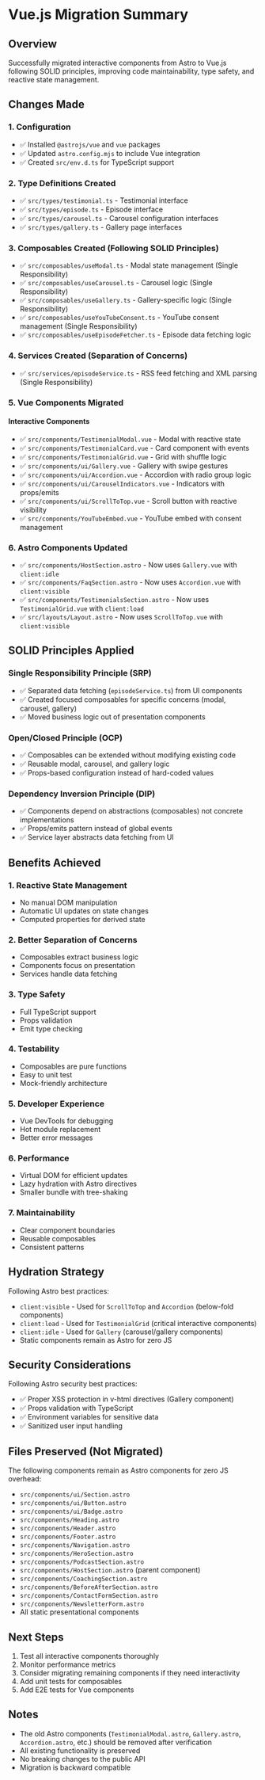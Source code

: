 # Vue.js Migration Summary

## Overview
Successfully migrated interactive components from Astro to Vue.js following SOLID principles, improving code maintainability, type safety, and reactive state management.

## Changes Made

### 1. Configuration
- ✅ Installed `@astrojs/vue` and `vue` packages
- ✅ Updated `astro.config.mjs` to include Vue integration
- ✅ Created `src/env.d.ts` for TypeScript support

### 2. Type Definitions Created
- ✅ `src/types/testimonial.ts` - Testimonial interface
- ✅ `src/types/episode.ts` - Episode interface
- ✅ `src/types/carousel.ts` - Carousel configuration interfaces
- ✅ `src/types/gallery.ts` - Gallery page interfaces

### 3. Composables Created (Following SOLID Principles)
- ✅ `src/composables/useModal.ts` - Modal state management (Single Responsibility)
- ✅ `src/composables/useCarousel.ts` - Carousel logic (Single Responsibility)
- ✅ `src/composables/useGallery.ts` - Gallery-specific logic (Single Responsibility)
- ✅ `src/composables/useYouTubeConsent.ts` - YouTube consent management (Single Responsibility)
- ✅ `src/composables/useEpisodeFetcher.ts` - Episode data fetching logic

### 4. Services Created (Separation of Concerns)
- ✅ `src/services/episodeService.ts` - RSS feed fetching and XML parsing (Single Responsibility)

### 5. Vue Components Migrated

#### Interactive Components
- ✅ `src/components/TestimonialModal.vue` - Modal with reactive state
- ✅ `src/components/TestimonialCard.vue` - Card component with events
- ✅ `src/components/TestimonialGrid.vue` - Grid with shuffle logic
- ✅ `src/components/ui/Gallery.vue` - Gallery with swipe gestures
- ✅ `src/components/ui/Accordion.vue` - Accordion with radio group logic
- ✅ `src/components/ui/CarouselIndicators.vue` - Indicators with props/emits
- ✅ `src/components/ui/ScrollToTop.vue` - Scroll button with reactive visibility
- ✅ `src/components/YouTubeEmbed.vue` - YouTube embed with consent management

### 6. Astro Components Updated
- ✅ `src/components/HostSection.astro` - Now uses `Gallery.vue` with `client:idle`
- ✅ `src/components/FaqSection.astro` - Now uses `Accordion.vue` with `client:visible`
- ✅ `src/components/TestimonialsSection.astro` - Now uses `TestimonialGrid.vue` with `client:load`
- ✅ `src/layouts/Layout.astro` - Now uses `ScrollToTop.vue` with `client:visible`

## SOLID Principles Applied

### Single Responsibility Principle (SRP)
- ✅ Separated data fetching (`episodeService.ts`) from UI components
- ✅ Created focused composables for specific concerns (modal, carousel, gallery)
- ✅ Moved business logic out of presentation components

### Open/Closed Principle (OCP)
- ✅ Composables can be extended without modifying existing code
- ✅ Reusable modal, carousel, and gallery logic
- ✅ Props-based configuration instead of hard-coded values

### Dependency Inversion Principle (DIP)
- ✅ Components depend on abstractions (composables) not concrete implementations
- ✅ Props/emits pattern instead of global events
- ✅ Service layer abstracts data fetching from UI

## Benefits Achieved

### 1. Reactive State Management
- No manual DOM manipulation
- Automatic UI updates on state changes
- Computed properties for derived state

### 2. Better Separation of Concerns
- Composables extract business logic
- Components focus on presentation
- Services handle data fetching

### 3. Type Safety
- Full TypeScript support
- Props validation
- Emit type checking

### 4. Testability
- Composables are pure functions
- Easy to unit test
- Mock-friendly architecture

### 5. Developer Experience
- Vue DevTools for debugging
- Hot module replacement
- Better error messages

### 6. Performance
- Virtual DOM for efficient updates
- Lazy hydration with Astro directives
- Smaller bundle with tree-shaking

### 7. Maintainability
- Clear component boundaries
- Reusable composables
- Consistent patterns

## Hydration Strategy

Following Astro best practices:
- `client:visible` - Used for `ScrollToTop` and `Accordion` (below-fold components)
- `client:load` - Used for `TestimonialGrid` (critical interactive components)
- `client:idle` - Used for `Gallery` (carousel/gallery components)
- Static components remain as Astro for zero JS

## Security Considerations

Following Astro security best practices:
- ✅ Proper XSS protection in v-html directives (Gallery component)
- ✅ Props validation with TypeScript
- ✅ Environment variables for sensitive data
- ✅ Sanitized user input handling

## Files Preserved (Not Migrated)

The following components remain as Astro components for zero JS overhead:
- `src/components/ui/Section.astro`
- `src/components/ui/Button.astro`
- `src/components/ui/Badge.astro`
- `src/components/Heading.astro`
- `src/components/Header.astro`
- `src/components/Footer.astro`
- `src/components/Navigation.astro`
- `src/components/HeroSection.astro`
- `src/components/PodcastSection.astro`
- `src/components/HostSection.astro` (parent component)
- `src/components/CoachingSection.astro`
- `src/components/BeforeAfterSection.astro`
- `src/components/ContactFormSection.astro`
- `src/components/NewsletterForm.astro`
- All static presentational components

## Next Steps

1. Test all interactive components thoroughly
2. Monitor performance metrics
3. Consider migrating remaining components if they need interactivity
4. Add unit tests for composables
5. Add E2E tests for Vue components

## Notes

- The old Astro components (`TestimonialModal.astro`, `Gallery.astro`, `Accordion.astro`, etc.) should be removed after verification
- All existing functionality is preserved
- No breaking changes to the public API
- Migration is backward compatible
